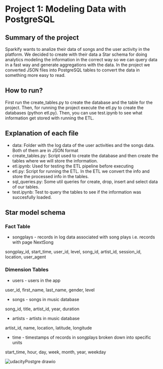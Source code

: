 # Project 1: Modeling Data with PostgreSQL
## Summary of the project
Sparkify wants to analize their data of songs and the user activity in the platform. We decided to create with their data a Star schema for doing analytics modeling the information in the correct way so we can query data in a fast way and generate aggregations with the data. In the project we converted JSON files into PostgreSQL tables to convert the data in something more easy to read.
## How to run?
First run the create_tables.py to create the database and the table for the project. Then, for running the project execute the etl.py to create the databases (python etl.py). Then, you can use test.ipynb to see what information get stored with running the ETL.
## Explanation of each file
- data: Folder with the log data of the user activities and the songs data. Both of them are in JSON format
- create_tables.py: Script used to create the database and then create the tables where we will store the information.
- etl.ipynb: Used for testing the ETL pipeline before executing
- etl.py: Script for running the ETL. In the ETL we convert the info and store the processed info in the tables.
- sql_queries.py: Some util queries for create, drop, insert and select data of our tables.
- test.ipynb: Test to query the tables to see if the information was succesfully loaded.
## Star model schema
### Fact Table
* songplays - records in log data associated with song plays i.e. records with page NextSong

songplay_id, start_time, user_id, level, song_id, artist_id, session_id, location, user_agent
### Dimension Tables
* users - users in the app

user_id, first_name, last_name, gender, level
 
* songs - songs in music database

song_id, title, artist_id, year, duration

* artists - artists in music database

artist_id, name, location, latitude, longitude

* time - timestamps of records in songplays broken down into specific units

start_time, hour, day, week, month, year, weekday

![udacityPostgre drawio](https://user-images.githubusercontent.com/54164818/136455768-fbed7934-43c6-4aa7-bcea-2e9373ed738e.png)

